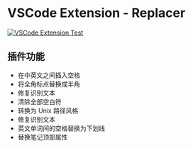 # VSCode Extension - Replacer

[![VSCode Extension Test](https://github.com/fujiawei-dev/ext-replacer/actions/workflows/vscode-extension-test.yml/badge.svg?branch=main)](https://github.com/fujiawei-dev/ext-replacer/actions/workflows/vscode-extension-test.yml)

## 插件功能

- 在中英文之间插入空格
- 将全角标点替换成半角
- 修复识别文本
- 清除全部空白符
- 转换为 Unix 路径风格
- 修复识别文本
- 英文单词间的空格替换为下划线
- 替换笔记顶部属性
